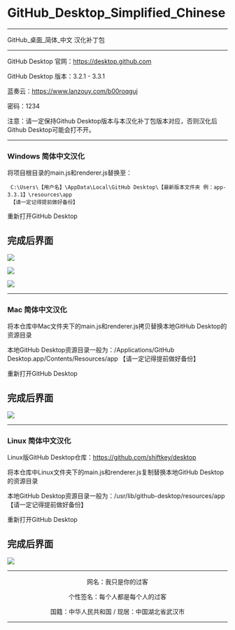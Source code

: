 # GitHub_Desktop_Simplified_Chinese

---

GitHub_桌面_简体_中文 汉化补丁包

---

GitHub Desktop 官网：https://desktop.github.com

GitHub Desktop 版本：3.2.1 - 3.3.1

蓝奏云：https://www.lanzouy.com/b00roqguj

密码：1234

注意：请一定保持Github Desktop版本与本汉化补丁包版本对应，否则汉化后Github Desktop可能会打不开。

---
### Windows 简体中文汉化
将项目根目录的main.js和renderer.js替换至：

     C:\Users\【用户名】\AppData\Local\GitHub Desktop\【最新版本文件夹 例：app-3.3.1】\resources\app
     【请一定记得提前做好备份】
     
重新打开GitHub Desktop

完成后界面
---
![](https://cdn.jsdelivr.net/gh/wlc743859910/PicGoGitHubimg/img/1.png)

![](https://cdn.jsdelivr.net/gh/wlc743859910/PicGoGitHubimg/img/2.png)

![](https://cdn.jsdelivr.net/gh/wlc743859910/PicGoGitHubimg/img/3.png)

---
### Mac 简体中文汉化
将本仓库中Mac文件夹下的main.js和renderer.js拷贝替换本地GitHub Desktop的资源目录

本地GitHub Desktop资源目录一般为：/Applications/GitHub Desktop.app/Contents/Resources/app
     【请一定记得提前做好备份】
     
重新打开GitHub Desktop

完成后界面
---
![](https://cdn.jsdelivr.net/gh/wlc743859910/PicGoGitHubimg/img/8833471-059ebc4cecfa31c6.webp)

---
### Linux 简体中文汉化
Linux版GitHub Desktop仓库：https://github.com/shiftkey/desktop

将本仓库中Linux文件夹下的main.js和renderer.js复制替换本地GitHub Desktop的资源目录

本地GitHub Desktop资源目录一般为：/usr/lib/github-desktop/resources/app
     【请一定记得提前做好备份】
     
重新打开GitHub Desktop

完成后界面
---
![](https://cdn.jsdelivr.net/gh/wlc743859910/PicGoGitHubimg/img/8833471-e1e555687f41789f.webp)



---

<center>

网名：我只是你的过客

个性签名：每个人都是每个人的过客

国籍：中华人民共和国 / 现居：中国湖北省武汉市

</center>

---


